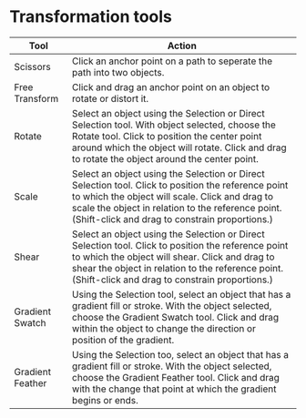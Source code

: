 # Transformation tools

| Tool | Action |
| --- | --- |
| Scissors | Click an anchor point on a path to seperate the path into two objects. |
| Free Transform | Click and drag an anchor point on an object to rotate or distort it. |
| Rotate | Select an object using the Selection or Direct Selection tool. With object selected, choose the Rotate tool. Click to position the center point around which the object will rotate. Click and drag to rotate the object around the center point. |
| Scale | Select an object using the Selection or Direct Selection tool. Click to position the reference point to which the object will scale. Click and drag to scale the object in relation to the reference point. (Shift-click and drag to constrain proportions.) |
| Shear | Select an object using the Selection or Direct Selection tool. Click to position the reference point to which the object will shear. Click and drag to shear the object in relation to the reference point. (Shift-click and drag to constrain proportions.) |
| Gradient Swatch | Using the Selection tool, select an object that has a gradient fill or stroke. With the object selected, choose the Gradient Swatch tool. Click and drag within the object to change the direction or position of the gradient. |
| Gradient Feather | Using the Selection too, select an object that has a gradient fill or stroke. With the object selected, choose the Gradient Feather tool. Click and drag with the change that point at which the gradient begins or ends. |

